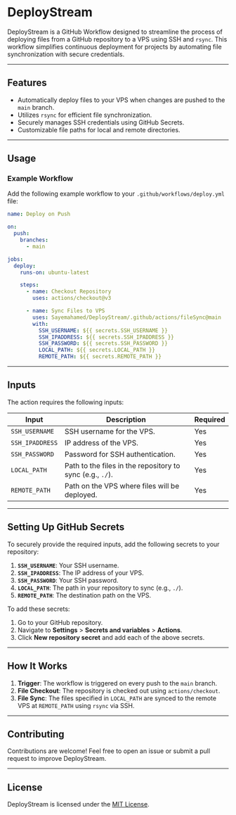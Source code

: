 # **DeployStream**

DeployStream is a GitHub Workflow designed to streamline the process of deploying files from a GitHub repository to a VPS using SSH and `rsync`. This workflow simplifies continuous deployment for projects by automating file synchronization with secure credentials.

---

## **Features**
- Automatically deploy files to your VPS when changes are pushed to the `main` branch.
- Utilizes `rsync` for efficient file synchronization.
- Securely manages SSH credentials using GitHub Secrets.
- Customizable file paths for local and remote directories.

---

## **Usage**

### **Example Workflow**
Add the following example workflow to your `.github/workflows/deploy.yml` file:

```yaml
name: Deploy on Push

on:
  push:
    branches:
      - main

jobs:
  deploy:
    runs-on: ubuntu-latest

    steps:
      - name: Checkout Repository
        uses: actions/checkout@v3

      - name: Sync Files to VPS
        uses: Sayemahamed/DeployStream/.github/actions/fileSync@main 
        with:
          SSH_USERNAME: ${{ secrets.SSH_USERNAME }}
          SSH_IPADDRESS: ${{ secrets.SSH_IPADDRESS }}
          SSH_PASSWORD: ${{ secrets.SSH_PASSWORD }}
          LOCAL_PATH: ${{ secrets.LOCAL_PATH }}
          REMOTE_PATH: ${{ secrets.REMOTE_PATH }}
```

---

## **Inputs**
The action requires the following inputs:

| Input          | Description                           | Required |
|----------------|---------------------------------------|----------|
| `SSH_USERNAME` | SSH username for the VPS.            | Yes      |
| `SSH_IPADDRESS`| IP address of the VPS.               | Yes      |
| `SSH_PASSWORD` | Password for SSH authentication.     | Yes      |
| `LOCAL_PATH`   | Path to the files in the repository to sync (e.g., `./`). | Yes      |
| `REMOTE_PATH`  | Path on the VPS where files will be deployed. | Yes      |

---

## **Setting Up GitHub Secrets**
To securely provide the required inputs, add the following secrets to your repository:

1. **`SSH_USERNAME`**: Your SSH username.
2. **`SSH_IPADDRESS`**: The IP address of your VPS.
3. **`SSH_PASSWORD`**: Your SSH password.
4. **`LOCAL_PATH`**: The path in your repository to sync (e.g., `./`).
5. **`REMOTE_PATH`**: The destination path on the VPS.

To add these secrets:
1. Go to your GitHub repository.
2. Navigate to **Settings** > **Secrets and variables** > **Actions**.
3. Click **New repository secret** and add each of the above secrets.

---

## **How It Works**
1. **Trigger**: The workflow is triggered on every push to the `main` branch.
2. **File Checkout**: The repository is checked out using `actions/checkout`.
3. **File Sync**: The files specified in `LOCAL_PATH` are synced to the remote VPS at `REMOTE_PATH` using `rsync` via SSH.

---

## **Contributing**
Contributions are welcome! Feel free to open an issue or submit a pull request to improve DeployStream.

---

## **License**
DeployStream is licensed under the [MIT License](LICENSE).

